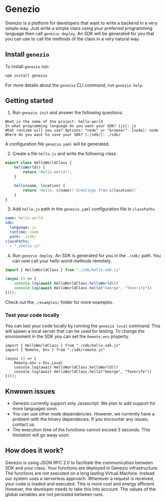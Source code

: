 # Genezio

Genezio is a platform for developers that want to write a backend in a very simple way. Just write a simple class using your preferred programming language then call `genezio deploy`. An SDK will be generated for you that you can use to call the methods of the class in a very natural way.

## Install `genezio`

To install `genezio` run:
```bash
npm install genezio
```

For more details about the `genezio` CLI command, run `genezio help`.

## Getting started

1. Run `genezio init` and answer the following questions:

```
What is the name of the project: hello-world
In what programming language do you want your SDK? [js]: js
What runtime will you use? Options: "node" or "browser". [node]: node
Where do you want to save your SDK? [./sdk/]: ./sdk/
```

A configuration file `genezio.yaml` will be generated.

2. Create a file `hello.js` and write the following class.

```javascript
export class HelloWorldClass {
    helloWorld() {
        return "Hello world!";
    }

    hello(name, location) {
        return `Hello, ${name}! Greetings from ${location}!`
    }
}
```

3. Add `hello.js` path in the `genezio.yaml` configuration file in `classPaths`.

```yaml
name: hello-world
sdk:
  language: js
  runtime: node
  path: ./sdk/
classPaths:
  - "./hello.js"
```

4. Run `genezio deploy`. An SDK is generated for you in the `./sdk/` path. You can now call your hello world methods remotely.

```javascript
import { HelloWorldClass } from "./sdk/hello.sdk.js"

(async () => {
    console.log(await HelloWorldClass.helloWorld())
    console.log(await HelloWorldClass.hello("George", "Tenerife"))
})();
```

Check out the `./examples/` folder for more examples.

### Test your code locally

You can test your code locally by running the `genezio local` command. This will spawn a local server that can be used for testing. To change the environment in the SDK you can set the `Remote.env` property.

```
import { HelloWorldClass } from "./sdk/hello.sdk.js"
import { Remote, Env } from "./sdk/remote.js"

(async () => {
    Remote.env = Env.Local
    console.log(await HelloWorldClass.helloWorld())
    console.log(await HelloWorldClass.hello("George", "Tenerife"))
})();

```

## Knwown issues

* Genezio currently support only Javascript. We plan to add support for more languages soon.
* You can use other node dependencies. However, we currently have a problem with the binary dependecies. If you encounter any issues, contact us.
* The execution time of the functions cannot exceed 3 seconds. This limitation will go away soon.

## How does it work?

Genezio is using JSON RPC 2.0 to facilitate the communication between SDK and your class. Your functions are deployed in Genezio infrastructure. The functions are not executed on a long lasting Virtual Machine. Instead our system uses a serverless approach. Whenever a request is received, your code is loaded and executed. This is more cost and energy efficient. However, the developer needs to take this into account. The values of the global variables are not persisted between runs.
